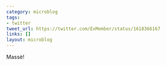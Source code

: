 ```yaml
---
category: microblog
tags:
- twitter
tweet_url: https://twitter.com/ExMember/status/1618366167
links: []
layout: microblog
---
```

Massè!
